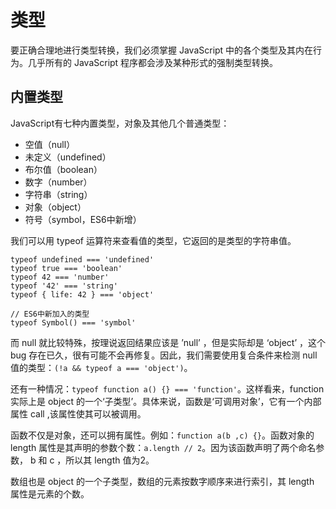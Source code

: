 # 类型

要正确合理地进行类型转换，我们必须掌握 JavaScript 中的各个类型及其内在行为。几乎所有的 JavaScript 程序都会涉及某种形式的强制类型转换。

## 内置类型

JavaScript有七种内置类型，对象及其他几个普通类型：
- 空值（null）
- 未定义（undefined）
- 布尔值（boolean）
- 数字（number）
- 字符串（string）
- 对象（object）
- 符号（symbol，ES6中新增）

我们可以用 typeof 运算符来查看值的类型，它返回的是类型的字符串值。
```
typeof undefined === 'undefined'
typeof true === 'boolean'
typeof 42 === 'number'
typeof '42' === 'string'
typeof { life: 42 } === 'object'

// ES6中新加入的类型
typeof Symbol() === 'symbol'
```
而 null 就比较特殊，按理说返回结果应该是 ’null’ ，但是实际却是 ‘object’ ，这个 bug 存在已久，很有可能不会再修复。因此，我们需要使用复合条件来检测 null 值的类型：```(!a && typeof a === 'object')```。

还有一种情况：``` typeof function a() {} === 'function' ```。这样看来，function 实际上是 object 的一个‘子类型’。具体来说，函数是‘可调用对象’，它有一个内部属性 call ,该属性使其可以被调用。

函数不仅是对象，还可以拥有属性。例如：```function a(b ,c) {}```。函数对象的 length 属性是其声明的参数个数：```a.length // 2```。因为该函数声明了两个命名参数， b 和 c ，所以其 length 值为2。

数组也是 object 的一个子类型，数组的元素按数字顺序来进行索引，其 length 属性是元素的个数。